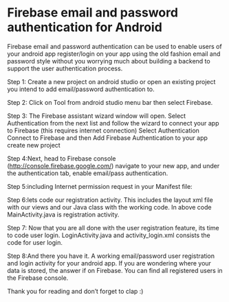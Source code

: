 # Firebase email and password authentication for Android


Firebase email and password authentication can be used to enable users of your android app register/login on your app using the old fashion email and password style without you worrying much about building a backend to support the user authentication process.


Step 1: Create a new project on android studio or open an existing project you intend to add email/password authentication to.

Step 2: Click on Tool from android studio menu bar then select Firebase.

Step 3:  The Firebase assistant wizard window will open. Select Authentication from the next list and follow the wizard to connect your app to Firebase (this requires internet connection)
Select Authentication
Connect to Firebase and then Add Firebase Authentication to your app
create new project

Step 4:Next, head to Firebase console (http://console.firebase.google.com/) navigate to your new app, and under the authentication tab, enable email/pass authentication.

Step 5:including Internet permission request in your Manifest file:
    <uses-permission android:name="android.permission.INTERNET" /> <!-- this line adds the required permission request -->

Step 6:lets code our registration activity. This includes the layout xml file with our views and our Java class with the working code. In above code MainActivity.java is registration activity.

Step 7:   Now that you are all done with the user registration feature, its time to code user login.
LoginActivity.java and activity_login.xml consists the code for user login.

Step 8:And there you have it. A working email/password user registration and login activity for your android app. If you are wondering where your data is stored, the answer if on Firebase. You can find all registered users in the Firebase console.

Thank you for reading and don’t forget to clap :)


